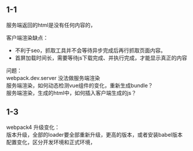 ## 1-1

服务端返回的html是没有任何内容的，

客户端渲染缺点：  

+ 不利于seo，抓取工具并不会等待异步完成后再行抓取页面内容。  
+ 首屏加载时间长，需要等待js下载完成、并执行完成，才能显示真正的内容


问题：  
webpack.dev.server 没法做服务端渲染  
服务端渲染，如何动态检测vue组件的变化，重新生成bundle？   
服务端渲染，生成的html中，如何插入客户端生成的js？



## 1-3

webpack4 升级变化：  
版本升级，全部的loader要全部重新升级，更高的版本，或者安装babel版本  
配置变化，区分开发环境和正式环境，
